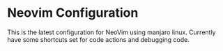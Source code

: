 # Neovim Configuration

This is the latest configuration for NeoVim using manjaro linux. Currently have some shortcuts set for code actions and debugging code.


